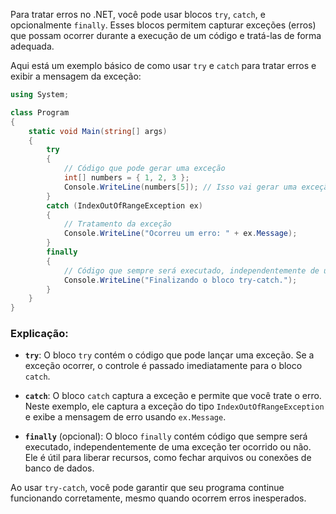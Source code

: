 Para tratar erros no .NET, você pode usar blocos `try`, `catch`, e opcionalmente `finally`. Esses blocos permitem capturar exceções (erros) que possam ocorrer durante a execução de um código e tratá-las de forma adequada.

Aqui está um exemplo básico de como usar `try` e `catch` para tratar erros e exibir a mensagem da exceção:

```csharp
using System;

class Program
{
    static void Main(string[] args)
    {
        try
        {
            // Código que pode gerar uma exceção
            int[] numbers = { 1, 2, 3 };
            Console.WriteLine(numbers[5]); // Isso vai gerar uma exceção
        }
        catch (IndexOutOfRangeException ex)
        {
            // Tratamento da exceção
            Console.WriteLine("Ocorreu um erro: " + ex.Message);
        }
        finally
        {
            // Código que sempre será executado, independentemente de uma exceção ter sido lançada ou não
            Console.WriteLine("Finalizando o bloco try-catch.");
        }
    }
}
```

### Explicação:

- **`try`**: O bloco `try` contém o código que pode lançar uma exceção. Se a exceção ocorrer, o controle é passado imediatamente para o bloco `catch`.

- **`catch`**: O bloco `catch` captura a exceção e permite que você trate o erro. Neste exemplo, ele captura a exceção do tipo `IndexOutOfRangeException` e exibe a mensagem de erro usando `ex.Message`.

- **`finally`** (opcional): O bloco `finally` contém código que sempre será executado, independentemente de uma exceção ter ocorrido ou não. Ele é útil para liberar recursos, como fechar arquivos ou conexões de banco de dados.

Ao usar `try-catch`, você pode garantir que seu programa continue funcionando corretamente, mesmo quando ocorrem erros inesperados.